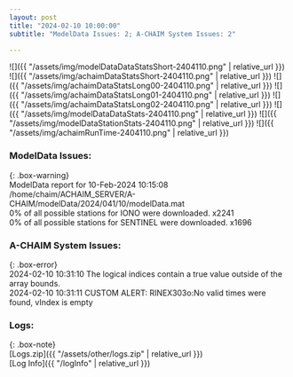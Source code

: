 ```yaml
---
layout: post
title: "2024-02-10 10:00:00"
subtitle: "ModelData Issues: 2; A-CHAIM System Issues: 2"

---
```


![]({{ "/assets/img/modelDataDataStatsShort-2404110.png" | relative_url }})
![]({{ "/assets/img/achaimDataStatsShort-2404110.png" | relative_url }})
![]({{ "/assets/img/achaimDataStatsLong00-2404110.png" | relative_url }})
![]({{ "/assets/img/achaimDataStatsLong01-2404110.png" | relative_url }})
![]({{ "/assets/img/achaimDataStatsLong02-2404110.png" | relative_url }})
![]({{ "/assets/img/modelDataDataStats-2404110.png" | relative_url }})
![]({{ "/assets/img/modelDataStationStats-2404110.png" | relative_url }})
![]({{ "/assets/img/achaimRunTime-2404110.png" | relative_url }})


### ModelData Issues:  
  
{: .box-warning}  
 ModelData report for 10-Feb-2024 10:15:08   
 /home/chaim/ACHAIM_SERVER/A-CHAIM/modelData/2024/041/10/modelData.mat   
 0% of all possible stations for IONO were downloaded. x2241   
 0% of all possible stations for SENTINEL were downloaded. x1696   
  
### A-CHAIM System Issues:  
  
{: .box-error}  
2024-02-10 10:31:10 The logical indices contain a true value outside of the array bounds.  
2024-02-10 10:31:11 CUSTOM ALERT: RINEX303o:No valid times were found, vIndex is empty  

### Logs:  
  
{: .box-note}  
[Logs.zip]({{ "/assets/other/logs.zip" | relative_url }})  
[Log Info]({{ "/logInfo" | relative_url }})  
